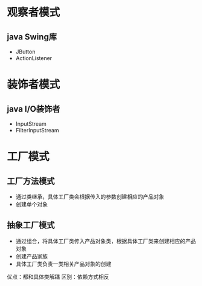 # 观察者模式

## java Swing库
* JButton
* ActionListener

# 装饰者模式

## java I/O装饰者
* InputStream
* FilterInputStream

# 工厂模式

## 工厂方法模式
* 通过类继承，具体工厂类会根据传入的参数创建相应的产品对象
* 创建单个对象

## 抽象工厂模式
* 通过组合，将具体工厂类传入产品对象类，根据具体工厂类来创建相应的产品对象
* 创建产品家族
* 具体工厂类负责一类相关产品对象的创建

优点：都和具体类解耦
区别：依赖方式相反

